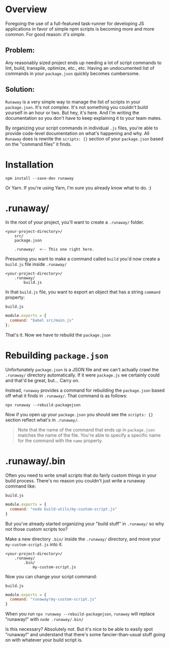 # Overview

Foregoing the use of a full-featured task-runner for developing JS applications 
in favor of simple npm scripts is becoming more and more common.  For good 
reason: *it's simple.*

## Problem:

Any reasonably sized project ends up needing a lot of script 
commands to lint, build, transpile, optimize, etc., etc.  Having an undocumented
list of commands in your `package.json` quickly becomes cumbersome.

## Solution:

`Runaway` is a very simple way to manage the list of scripts in 
your `package.json`.  It's not complex.  It's not something you couldn't build 
yourself in an hour or two.  But hey, it's here.  And I'm writing the 
documentation so you don't have to keep explaining it to your team mates.

By organizing your script commands in individual `.js` files, you're able to 
provide code-level documentation on what's happening and why.  All `Runaway` 
does is rewrite the `scripts: {}` section of your `package.json` based on the 
"command files" it finds.


# Installation

`npm install --save-dev runaway`

Or Yarn.  If you're using Yarn, I'm sure you already know what to do. :)


# .runaway/

In the root of your project, you'll want to create a `.runaway/` folder.

```
<your-project-directory>/
    src/
    package.json
    
    .runaway/  <-- This one right here.
```

Presuming you want to make a command called `build` you'd now create a 
`build.js` file inside `.runaway/`

```
<your-project-directory>/
    .runaway/
        build.js
```

In that `build.js` file, you want to export an object that has a string 
`command` property:

`build.js`
```javascript
module.exports = {
  command: "babel src/main.js"
};
```

That's it.  Now we have to rebuild the `package.json`


# Rebuilding `package.json`

Unfortunately `package.json` is a JSON file and we can't actually crawl the 
`.runaway/` directory automatically.  If it were `package.js` we certainly could 
and that'd be great, but... Carry on.

Instead, `runaway` provides a command for rebuilding the `package.json` based 
off what it finds in `.runaway/`.  That command is as follows:

`npx runaway --rebuild-packagejson`

Now if you open up your `package.json` you should see the `scripts: {}` section 
reflect what's in `.runaway/`.

> Note that the name of the command that ends up in `package.json` matches the 
name of the file.  You're able to specify a specific name for the command with 
the `name` property.


# .runaway/.bin

Often you need to write small scripts that do fairly custom things in your 
build process.  There's no reason you couldn't just write a runaway command 
like:

`build.js`
```javascript
module.exports = {
  command: "node build-utils/my-custom-script.js"
}
```

But you've already started organizing your "build stuff" in `.runaway/` so why 
not those custom scripts too?

Make a new directory `.bin/` inside the `.runaway/` directory, and move your 
`my-custom-script.js` into it.

```
<your-project-directory>/
    .runaway/
        .bin/
            my-custom-script.js
```

Now you can change your script command:

`build.js`
```javascript
module.exports = {
  command: "runaway!my-custom-script.js"
}
```

When you run `npx runaway --rebuild-packagejson`, `runaway` will replace 
"runaway!" with `node .runaway/.bin/`

Is this necessary?  Absolutely not.  But it's nice to be able to easily spot 
"runaway!" and understand that there's some fancier-than-usual stuff going on 
with whatever your build script is.
